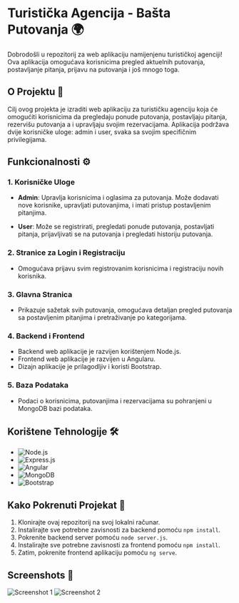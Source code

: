 # Turistička Agencija - Bašta Putovanja 🌍

Dobrodošli u repozitorij za web aplikaciju namijenjenu turističkoj agenciji! Ova aplikacija omogućava korisnicima pregled aktuelnih putovanja, postavljanje pitanja, prijavu na putovanja i još mnogo toga.

## O Projektu 🚀

Cilj ovog projekta je izraditi web aplikaciju za turističku agenciju koja će omogućiti korisnicima da pregledaju ponude putovanja, postavljaju pitanja, rezervišu putovanja a i upravljaju svojim rezervacijama. Aplikacija podržava dvije korisničke uloge: admin i user, svaka sa svojim specifičnim privilegijama.

## Funkcionalnosti ⚙️

### 1. Korisničke Uloge

- **Admin**: Upravlja korisnicima i oglasima za putovanja. Može dodavati nove korisnike, upravljati putovanjima, i imati pristup postavljenim pitanjima.

- **User**: Može se registrirati, pregledati ponude putovanja, postavljati pitanja, prijavljivati se na putovanja i pregledati historiju putovanja.

### 2. Stranice za Login i Registraciju

- Omogućava prijavu svim registrovanim korisnicima i registraciju novih korisnika.

### 3. Glavna Stranica

- Prikazuje sažetak svih putovanja, omogućava detaljan pregled putovanja sa postavljenim pitanjima i pretraživanje po kategorijama.

### 4. Backend i Frontend

- Backend web aplikacije je razvijen korištenjem Node.js.
- Frontend web aplikacije je razvijen u Angularu.
- Dizajn aplikacije je prilagodljiv i koristi Bootstrap.

### 5. Baza Podataka

- Podaci o korisnicima, putovanjima i rezervacijama su pohranjeni u MongoDB bazi podataka.

## Korištene Tehnologije  🛠️

- ![Node.js](https://img.shields.io/badge/-Node.js-339933?logo=node.js&logoColor=white)
- ![Express.js](https://img.shields.io/badge/-Express.js-000000?logo=express&logoColor=white)
- ![Angular](https://img.shields.io/badge/-Angular-DD0031?logo=angular&logoColor=white)
- ![MongoDB](https://img.shields.io/badge/-MongoDB-47A248?logo=mongodb&logoColor=white)
- ![Bootstrap](https://img.shields.io/badge/-Bootstrap-563D7C?logo=bootstrap&logoColor=white) 

## Kako Pokrenuti Projekat 🚀

1. Klonirajte ovaj repozitorij na svoj lokalni računar.
2. Instalirajte sve potrebne zavisnosti za backend pomoću `npm install`.
3. Pokrenite backend server pomoću `node server.js`.
4. Instalirajte sve potrebne zavisnosti za frontend pomoću `npm install`.
5. Zatim, pokrenite frontend aplikaciju pomoću `ng serve`.

## Screenshots 📸

![Screenshot 1](screenshot1.png)
![Screenshot 2](screenshot2.png)


